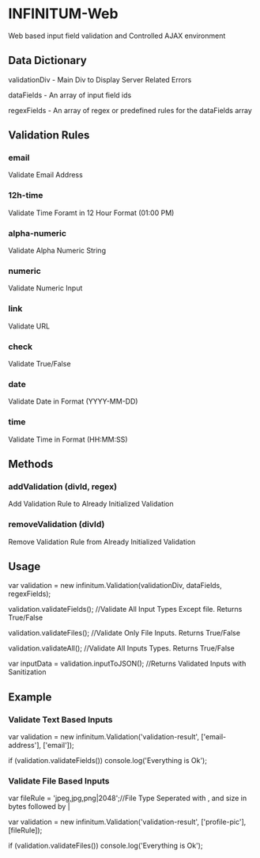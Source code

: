 # INFINITUM-Web
Web based input field validation and Controlled AJAX environment

## Data Dictionary

validationDiv - Main Div to Display Server Related Errors

dataFields - An array of input field ids

regexFields - An array of regex or predefined rules for the dataFields array

## Validation Rules
### email 
Validate Email Address

### 12h-time 
Validate Time Foramt in 12 Hour Format (01:00 PM)

### alpha-numeric
Validate Alpha Numeric String 

### numeric 
Validate Numeric Input

### link 
Validate URL

### check 
Validate True/False

### date
Validate Date in Format (YYYY-MM-DD)

### time
Validate Time in Format (HH:MM:SS)

## Methods

### addValidation (divId, regex)
Add Validation Rule to Already Initialized Validation
### removeValidation (divId)
Remove Validation Rule from Already Initialized Validation

## Usage

var validation = new infinitum.Validation(validationDiv, dataFields, regexFields);

validation.validateFields(); //Validate All Input Types Except file. Returns True/False

validation.validateFiles(); //Validate Only File Inputs. Returns True/False

validation.validateAll(); //Validate All Inputs Types. Returns True/False

var inputData = validation.inputToJSON(); //Returns Validated Inputs with Sanitization

## Example

### Validate Text Based Inputs
var validation = new infinitum.Validation('validation-result', ['email-address'], ['email']);

if (validation.validateFields()) console.log('Everything is Ok');

### Validate File Based Inputs
var fileRule = 'jpeg,jpg,png|2048';//File Type Seperated with , and size in bytes followed by |

var validation = new infinitum.Validation('validation-result', ['profile-pic'], [fileRule]);

if (validation.validateFiles()) console.log('Everything is Ok');
